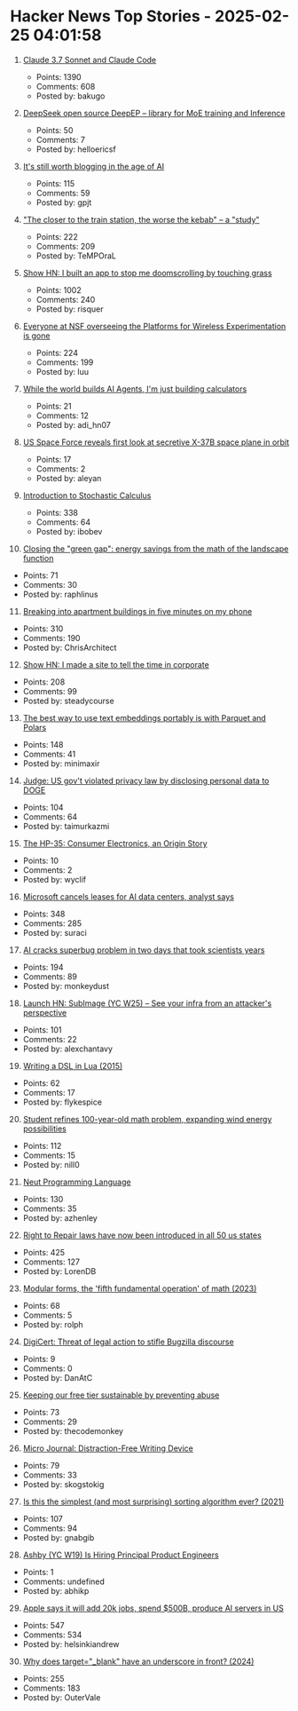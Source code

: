 # Hacker News Top Stories - 2025-02-25 04:01:58

1. [Claude 3.7 Sonnet and Claude Code](https://www.anthropic.com/news/claude-3-7-sonnet)
   - Points: 1390
   - Comments: 608
   - Posted by: bakugo

2. [DeepSeek open source DeepEP – library for MoE training and Inference](https://github.com/deepseek-ai/DeepEP)
   - Points: 50
   - Comments: 7
   - Posted by: helloericsf

3. [It's still worth blogging in the age of AI](https://www.gilesthomas.com/2025/02/blogging-in-the-age-of-ai)
   - Points: 115
   - Comments: 59
   - Posted by: gpjt

4. ["The closer to the train station, the worse the kebab" – a "study"](https://www.jmspae.se/write-ups/kebabs-train-stations/)
   - Points: 222
   - Comments: 209
   - Posted by: TeMPOraL

5. [Show HN: I built an app to stop me doomscrolling by touching grass](https://touchgrass.now/)
   - Points: 1002
   - Comments: 240
   - Posted by: risquer

6. [Everyone at NSF overseeing the Platforms for Wireless Experimentation is gone](https://discuss.systems/@ricci/114059690609284323)
   - Points: 224
   - Comments: 199
   - Posted by: luu

7. [While the world builds AI Agents, I'm just building calculators](https://www.calcverse.live)
   - Points: 21
   - Comments: 12
   - Posted by: adi_hn07

8. [US Space Force reveals first look at secretive X-37B space plane in orbit](https://www.space.com/space-force-x-37b-1st-photo-from-orbit-earth)
   - Points: 17
   - Comments: 2
   - Posted by: aleyan

9. [Introduction to Stochastic Calculus](https://jiha-kim.github.io/posts/introduction-to-stochastic-calculus/)
   - Points: 338
   - Comments: 64
   - Posted by: ibobev

10. [Closing the "green gap": energy savings from the math of the landscape function](https://terrytao.wordpress.com/2025/02/23/closing-the-green-gap-from-the-mathematics-of-the-landscape-function-to-lower-electricity-costs-for-households/)
   - Points: 71
   - Comments: 30
   - Posted by: raphlinus

11. [Breaking into apartment buildings in five minutes on my phone](https://www.ericdaigle.ca/posts/breaking-into-dozens-of-apartments-in-five-minutes/)
   - Points: 310
   - Comments: 190
   - Posted by: ChrisArchitect

12. [Show HN: I made a site to tell the time in corporate](https://corporate.watch)
   - Points: 208
   - Comments: 99
   - Posted by: steadycourse

13. [The best way to use text embeddings portably is with Parquet and Polars](https://minimaxir.com/2025/02/embeddings-parquet/)
   - Points: 148
   - Comments: 41
   - Posted by: minimaxir

14. [Judge: US gov't violated privacy law by disclosing personal data to DOGE](https://arstechnica.com/tech-policy/2025/02/judges-block-doge-access-to-personal-data-in-loss-for-trump-administration/)
   - Points: 104
   - Comments: 64
   - Posted by: taimurkazmi

15. [The HP-35: Consumer Electronics, an Origin Story](http://codex99.com/design/the-hp35.html)
   - Points: 10
   - Comments: 2
   - Posted by: wyclif

16. [Microsoft cancels leases for AI data centers, analyst says](https://www.bloomberg.com/news/articles/2025-02-24/microsoft-cancels-leases-for-ai-data-centers-analyst-says)
   - Points: 348
   - Comments: 285
   - Posted by: suraci

17. [AI cracks superbug problem in two days that took scientists years](https://www.bbc.co.uk/news/articles/clyz6e9edy3o)
   - Points: 194
   - Comments: 89
   - Posted by: monkeydust

18. [Launch HN: SubImage (YC W25) – See your infra from an attacker's perspective](undefined)
   - Points: 101
   - Comments: 22
   - Posted by: alexchantavy

19. [Writing a DSL in Lua (2015)](https://leafo.net/guides/dsl-in-lua.html)
   - Points: 62
   - Comments: 17
   - Posted by: flykespice

20. [Student refines 100-year-old math problem, expanding wind energy possibilities](https://www.psu.edu/news/engineering/story/student-refines-100-year-old-math-problem-expanding-wind-energy-possibilities)
   - Points: 112
   - Comments: 15
   - Posted by: nill0

21. [Neut Programming Language](https://vekatze.github.io/neut/overview.html)
   - Points: 130
   - Comments: 35
   - Posted by: azhenley

22. [Right to Repair laws have now been introduced in all 50 us states](https://www.ifixit.com/News/108371/right-to-repair-laws-have-now-been-introduced-in-all-50-us-states)
   - Points: 425
   - Comments: 127
   - Posted by: LorenDB

23. [Modular forms, the 'fifth fundamental operation' of math (2023)](https://www.quantamagazine.org/behold-modular-forms-the-fifth-fundamental-operation-of-math-20230921/)
   - Points: 68
   - Comments: 5
   - Posted by: rolph

24. [DigiCert: Threat of legal action to stifle Bugzilla discourse](https://bugzilla.mozilla.org/show_bug.cgi?id=1950144)
   - Points: 9
   - Comments: 0
   - Posted by: DanAtC

25. [Keeping our free tier sustainable by preventing abuse](https://www.geocod.io/code-and-coordinates/2025-02-19-preventing-abuse/)
   - Points: 73
   - Comments: 29
   - Posted by: thecodemonkey

26. [Micro Journal: Distraction-Free Writing Device](https://github.com/unkyulee/micro-journal)
   - Points: 79
   - Comments: 33
   - Posted by: skogstokig

27. [Is this the simplest (and most surprising) sorting algorithm ever? (2021)](https://arxiv.org/abs/2110.01111)
   - Points: 107
   - Comments: 94
   - Posted by: gnabgib

28. [Ashby (YC W19) Is Hiring Principal Product Engineers](https://www.ashbyhq.com/careers?utm_source=hn&ashby_jid=a0d8713b-b35e-468e-82a2-40e33795b318)
   - Points: 1
   - Comments: undefined
   - Posted by: abhikp

29. [Apple says it will add 20k jobs, spend $500B, produce AI servers in US](https://www.bloomberg.com/news/articles/2025-02-24/apple-says-it-will-add-20-000-jobs-spend-500-billion-produce-ai-servers-in-us)
   - Points: 547
   - Comments: 534
   - Posted by: helsinkiandrew

30. [Why does target="_blank" have an underscore in front? (2024)](https://kyrylo.org/html/2024/10/25/why-does-target-blank-have-an-underscore-in-front.html)
   - Points: 255
   - Comments: 183
   - Posted by: OuterVale


